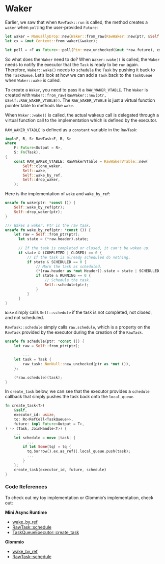 # Waker

Earlier, we saw that when `RawTask::run` is called, the method creates a `waker` when `poll`ing the user-provided `Future`:

```rust
let waker = ManuallyDrop::new(Waker::from_raw(RawWaker::new(ptr, &Self::RAW_WAKER_VTABLE)));
let cx = &mut Context::from_waker(&waker);

let poll = <F as Future>::poll(Pin::new_unchecked(&mut *raw.future), cx);
```

So what does the `Waker` need to do? When `Waker::wake()` is called, the `Waker` needs to notify the executor that the `Task` is ready to be `run` again. Therefore, `Waker::wake()` needs to `schedule` the `Task` by pushing it back to the `TaskQueue`. Let’s look at how we can add a `Task` back to the `TaskQueue` when `Waker::wake` is called.

To create a `Waker`, you need to pass it a `RAW_WAKER_VTABLE`. The `Waker` is created with `Waker::from_raw(RawWaker::new(ptr, &Self::RAW_WAKER_VTABLE))`. The `RAW_WAKER_VTABLE` is just a virtual function pointer table to methods like `wake`.

When `Waker::wake()` is called, the actual wakeup call is delegated through a virtual function call to the implementation which is defined by the executor.

`RAW_WAKER_VTABLE` is defined as a `constant` variable in the `RawTask`:

```rust
impl<F, R, S> RawTask<F, R, S>
where
    F: Future<Output = R>,
    S: Fn(Task),
{
    const RAW_WAKER_VTABLE: RawWakerVTable = RawWakerVTable::new(
        Self::clone_waker,
        Self::wake,
        Self::wake_by_ref,
        Self::drop_waker,
    );
```

Here is the implementation of `wake` and `wake_by_ref`:

```rust
unsafe fn wake(ptr: *const ()) {
    Self::wake_by_ref(ptr);
    Self::drop_waker(ptr);
}

/// Wakes a waker. Ptr is the raw task.
unsafe fn wake_by_ref(ptr: *const ()) {
    let raw = Self::from_ptr(ptr);
	  let state = (*raw.header).state;
	
	  // If the task is completed or closed, it can't be woken up.
	  if state & (COMPLETED | CLOSED) == 0 {
	      // If the task is already scheduled do nothing.
	      if state & SCHEDULED == 0 {
	          // Mark the task as scheduled.
	          (*(raw.header as *mut Header)).state = state | SCHEDULED;
	          if state & RUNNING == 0 {
	              // Schedule the task.
	              Self::schedule(ptr);
	          }
	      }
	  }
}
```

`Wake` simply calls `Self::schedule` if the task is not completed, not closed, and not scheduled.

`RawTask::schedule` simply calls `raw.schedule`, which is a property on the `RawTask` provided by the executor during the creation of the `RawTask`.

```rust
unsafe fn schedule(ptr: *const ()) {
    let raw = Self::from_ptr(ptr);

		...
    let task = Task {
        raw_task: NonNull::new_unchecked(ptr as *mut ()),
    };

    (*raw.schedule)(task);
}
```

In `create_task` below, we can see that the executor provides a `schedule` callback that simply pushes the task back onto the `local_queue`.

```rust
fn create_task<T>(
    &self,
    executor_id: usize,
    tq: Rc<RefCell<TaskQueue>>,
    future: impl Future<Output = T>,
) -> (Task, JoinHandle<T>) {
    ...
    let schedule = move |task| {
	      ...
        if let Some(tq) = tq {
          tq.borrow().ex.as_ref().local_queue.push(task);
          ...
        }
    };
    create_task(executor_id, future, schedule)
}
```

### Code References

To check out my toy implementation or Glommio’s implementation, check out:

**Mini Async Runtime**

- [wake_by_ref](https://github.com/brianshih1/mini-async-runtime/blob/7025a02d91f19e258d69e966f8dfc98eeeed4ecc/src/task/raw.rs#L168)
- [RawTask::schedule](https://github.com/brianshih1/mini-glommio/blob/7025a02d91f19e258d69e966f8dfc98eeeed4ecc/src/task/raw.rs#L192)
- [TaskQueueExecutor::create_task](https://github.com/brianshih1/mini-glommio/blob/7025a02d91f19e258d69e966f8dfc98eeeed4ecc/src/executor/task_queue.rs#L80)

**Glommio**

- [wake_by_ref](https://github.com/DataDog/glommio/blob/d93c460c3def6b11a224892657a6a6a80edf6311/glommio/src/task/raw.rs#L259)
- [RawTask::schedule](https://github.com/DataDog/glommio/blob/d93c460c3def6b11a224892657a6a6a80edf6311/glommio/src/task/raw.rs#L363)
